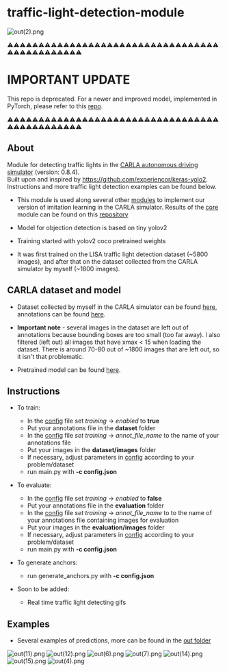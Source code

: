# traffic-light-detection-module

![out(2).png](https://github.com/affinis-lab/traffic-light-detection-module/blob/master/out/out2.png)

⚠️⚠️⚠️⚠️⚠️⚠️⚠️⚠️⚠️⚠️⚠️⚠️⚠️⚠️⚠️⚠️⚠️⚠️⚠️⚠️⚠️⚠️⚠️⚠️⚠️⚠️⚠️⚠️⚠️⚠️⚠️⚠️⚠️⚠️⚠️⚠️⚠️⚠️⚠️⚠️⚠️⚠️⚠️⚠️⚠️⚠️
# IMPORTANT UPDATE
This repo is deprecated. For a newer and improved model, implemented in PyTorch, please refer to this [repo](https://github.com/filipbasara0/simple-object-detection/blob/main/README.md#carla-traffic-lights).

⚠️⚠️⚠️⚠️⚠️⚠️⚠️⚠️⚠️⚠️⚠️⚠️⚠️⚠️⚠️⚠️⚠️⚠️⚠️⚠️⚠️⚠️⚠️⚠️⚠️⚠️⚠️⚠️⚠️⚠️⚠️⚠️⚠️⚠️⚠️⚠️⚠️⚠️⚠️⚠️⚠️⚠️⚠️⚠️⚠️⚠️

## About

Module for detecting traffic lights in the [CARLA autonomous driving simulator](http://carla.org/)  (version: 0.8.4). <br />
Built upon and inspired by https://github.com/experiencor/keras-yolo2. <br />
Instructions and more traffic light detection examples can be found below. <br />

- This module is used along several other [modules](https://github.com/affinis-lab) to implement our version of imitation learning in the CARLA simulator. Results of the [core](https://github.com/affinis-lab/core) module can be found on this [repository](https://github.com/affinis-lab/core)

- Model for objection detection is based on tiny yolov2

- Training started with yolov2 coco pretrained weights

- It was first trained on the LISA traffic light detection dataset (~5800 images), and after that on the dataset collected from the CARLA simulator by myself (~1800 images).

## CARLA dataset and model

- Dataset collected by myself in the CARLA simulator can be found [here](https://drive.google.com/drive/folders/1TXkPLWlNgauPhQnKEoPDZsx7Px1MD9n_?usp=sharing), annotations can be found [here](https://github.com/affinis-lab/traffic-light-detection-module/blob/master/dataset/carla_all.csv). 

- **Important note** - several images in the dataset are left out of annotations because bounding boxes are too small (too far away). I also filtered (left out) all images that have xmax < 15 when loading the dataset. There is around 70-80 out of ~1800 images that are left out, so it isn't that problematic.

- Pretrained model can be found [here](https://drive.google.com/file/d/1FVb6b6axN2WAYePv0_zLyiWDois7PgMZ/view?usp=sharing).


## Instructions
- To train: 
  - In the [config](https://github.com/affinis-lab/traffic-light-detection-module/blob/master/config.json) file set _training_ -> _enabled_ to **true**
  - Put your annotations file in the **dataset** folder
  - In the [config](https://github.com/affinis-lab/traffic-light-detection-module/blob/master/config.json) file _set training_ -> _annot_file_name_ to the name of your annotations file
  - Put your images in the **dataset/images** folder
  - If necessary, adjust parameters in [config](https://github.com/affinis-lab/traffic-light-detection-module/blob/master/config.json) according to your problem/dataset
  - run main.py with **-c config.json**
  
- To evaluate:
  - In the [config](https://github.com/affinis-lab/traffic-light-detection-module/blob/master/config.json) file set _training_ -> _enabled_ to **false**
  - Put your annotations file in the **evaluation** folder
  - In the [config](https://github.com/affinis-lab/traffic-light-detection-module/blob/master/config.json) file _set training_ -> _annot_file_name_ to to the name of your annotations file containing images for evaluation
  - Put your images in the **evaluation/images** folder
  - If necessary, adjust parameters in [config](https://github.com/affinis-lab/traffic-light-detection-module/blob/master/config.json) according to your problem/dataset
  - run main.py with **-c config.json**
  
- To generate anchors:
  - run generate_anchors.py with **-c config.json**

- Soon to be added:
  - Real time traffic light detecting gifs
  
## Examples
- Several examples of predictions, more can be found in the [out folder](https://github.com/affinis-lab/traffic-light-detection-module/tree/master/out)

![out(11).png](https://github.com/affinis-lab/traffic-light-detection-module/blob/master/out/out11.png)
![out(12).png](https://github.com/affinis-lab/traffic-light-detection-module/blob/master/out/out12.png)
![out(6).png](https://github.com/affinis-lab/traffic-light-detection-module/blob/master/out/out6.png)
![out(7).png](https://github.com/affinis-lab/traffic-light-detection-module/blob/master/out/out7.png)
![out(14).png](https://github.com/affinis-lab/traffic-light-detection-module/blob/master/out/out14.png)
![out(15).png](https://github.com/affinis-lab/traffic-light-detection-module/blob/master/out/out15.png)
![out(4).png](https://github.com/affinis-lab/traffic-light-detection-module/blob/master/out/out4.png)
